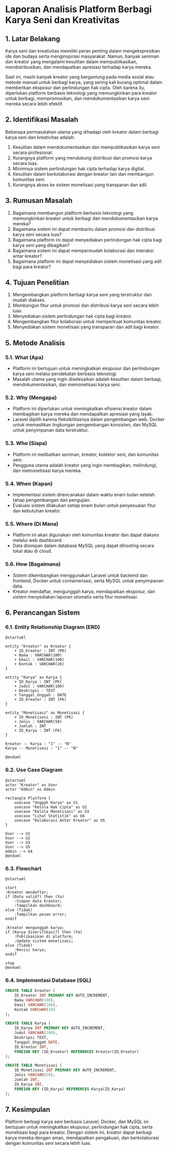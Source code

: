 # Laporan Analisis Platform Berbagi Karya Seni dan Kreativitas

## 1. Latar Belakang

Karya seni dan kreativitas memiliki peran penting dalam mengekspresikan ide dan budaya serta menginspirasi masyarakat. Namun, banyak seniman dan kreator yang mengalami kesulitan dalam mempublikasikan, mendistribusikan, dan mendapatkan apresiasi terhadap karya mereka.

Saat ini, masih banyak kreator yang bergantung pada media sosial atau metode manual untuk berbagi karya, yang sering kali kurang optimal dalam memberikan eksposur dan perlindungan hak cipta. Oleh karena itu, diperlukan platform berbasis teknologi yang memungkinkan para kreator untuk berbagi, mempromosikan, dan mendokumentasikan karya seni mereka secara lebih efektif.

## 2. Identifikasi Masalah

Beberapa permasalahan utama yang dihadapi oleh kreator dalam berbagi karya seni dan kreativitas adalah:

1. Kesulitan dalam mendokumentasikan dan mempublikasikan karya seni secara profesional.
2. Kurangnya platform yang mendukung distribusi dan promosi karya secara luas.
3. Minimnya sistem perlindungan hak cipta terhadap karya digital.
4. Kesulitan dalam berkolaborasi dengan kreator lain dan membangun komunitas seni.
5. Kurangnya akses ke sistem monetisasi yang transparan dan adil.

## 3. Rumusan Masalah

1. Bagaimana membangun platform berbasis teknologi yang memungkinkan kreator untuk berbagi dan mendokumentasikan karya mereka?
2. Bagaimana sistem ini dapat membantu dalam promosi dan distribusi karya seni secara luas?
3. Bagaimana platform ini dapat menyediakan perlindungan hak cipta bagi karya seni yang dibagikan?
4. Bagaimana sistem ini dapat mempermudah kolaborasi dan interaksi antar kreator?
5. Bagaimana platform ini dapat menyediakan sistem monetisasi yang adil bagi para kreator?

## 4. Tujuan Penelitian

1. Mengembangkan platform berbagi karya seni yang terstruktur dan mudah diakses.
2. Membangun fitur untuk promosi dan distribusi karya seni secara lebih luas.
3. Menyediakan sistem perlindungan hak cipta bagi kreator.
4. Mengembangkan fitur kolaborasi untuk memperkuat komunitas kreator.
5. Menyediakan sistem monetisasi yang transparan dan adil bagi kreator.

## 5. Metode Analisis

### 5.1. What (Apa)
- Platform ini bertujuan untuk meningkatkan eksposur dan perlindungan karya seni melalui pendekatan berbasis teknologi.
- Masalah utama yang ingin diselesaikan adalah kesulitan dalam berbagi, mendokumentasikan, dan memonetisasi karya seni.

### 5.2. Why (Mengapa)
- Platform ini diperlukan untuk meningkatkan efisiensi kreator dalam membagikan karya mereka dan mendapatkan apresiasi yang layak.
- Laravel dipilih karena fleksibilitasnya dalam pengembangan web, Docker untuk memastikan lingkungan pengembangan konsisten, dan MySQL untuk penyimpanan data terstruktur.

### 5.3. Who (Siapa)
- Platform ini melibatkan seniman, kreator, kolektor seni, dan komunitas seni.
- Pengguna utama adalah kreator yang ingin membagikan, melindungi, dan memonetisasi karya mereka.

### 5.4. When (Kapan)
- Implementasi sistem direncanakan dalam waktu enam bulan setelah tahap pengembangan dan pengujian.
- Evaluasi sistem dilakukan setiap enam bulan untuk penyesuaian fitur dan kebutuhan kreator.

### 5.5. Where (Di Mana)
- Platform ini akan digunakan oleh komunitas kreator dan dapat diakses melalui web dashboard.
- Data disimpan dalam database MySQL yang dapat dihosting secara lokal atau di cloud.

### 5.6. How (Bagaimana)
- Sistem dikembangkan menggunakan Laravel untuk backend dan frontend, Docker untuk containerisasi, serta MySQL untuk penyimpanan data.
- Kreator mendaftar, mengunggah karya, mendapatkan eksposur, dan sistem menyediakan laporan otomatis serta fitur monetisasi.

## 6. Perancangan Sistem

### 6.1. Entity Relationship Diagram (ERD)

```puml
@startuml

entity "Kreator" as Kreator {
    + ID_Kreator : INT (PK)
    + Nama : VARCHAR(100)
    + Email : VARCHAR(100)
    + Kontak : VARCHAR(20)
}

entity "Karya" as Karya {
    + ID_Karya : INT (PK)
    + Judul : VARCHAR(100)
    + Deskripsi : TEXT
    + Tanggal_Unggah : DATE
    + ID_Kreator : INT (FK)
}

entity "Monetisasi" as Monetisasi {
    + ID_Monetisasi : INT (PK)
    + Jenis : VARCHAR(50)
    + Jumlah : INT
    + ID_Karya : INT (FK)
}

Kreator -- Karya : "1" -- "N"
Karya -- Monetisasi : "1" -- "N"

@enduml
```

### 6.2. Use Case Diagram

```puml
@startuml
actor "Kreator" as User
actor "Admin" as Admin

rectangle Platform {
    usecase "Unggah Karya" as U1
    usecase "Kelola Hak Cipta" as U2
    usecase "Kelola Monetisasi" as U3
    usecase "Lihat Statistik" as U4
    usecase "Kolaborasi Antar Kreator" as U5
}

User --> U1
User --> U2
User --> U3
User --> U5
Admin --> U4
@enduml
```

### 6.3. Flowchart

```puml
@startuml

start
:Kreator mendaftar;
if (Data valid?) then (Ya)
    :Simpan data kreator;
    :Tampilkan dashboard;
else (Tidak)
    :Tampilkan pesan error;
endif

:Kreator mengunggah karya;
if (Karya diverifikasi?) then (Ya)
    :Publikasikan di platform;
    :Update sistem monetisasi;
else (Tidak)
    :Revisi karya;
endif

stop
@enduml
```

### 6.4. Implementasi Database (SQL)

```sql
CREATE TABLE Kreator (
    ID_Kreator INT PRIMARY KEY AUTO_INCREMENT,
    Nama VARCHAR(100),
    Email VARCHAR(100),
    Kontak VARCHAR(20)
);

CREATE TABLE Karya (
    ID_Karya INT PRIMARY KEY AUTO_INCREMENT,
    Judul VARCHAR(100),
    Deskripsi TEXT,
    Tanggal_Unggah DATE,
    ID_Kreator INT,
    FOREIGN KEY (ID_Kreator) REFERENCES Kreator(ID_Kreator)
);

CREATE TABLE Monetisasi (
    ID_Monetisasi INT PRIMARY KEY AUTO_INCREMENT,
    Jenis VARCHAR(50),
    Jumlah INT,
    ID_Karya INT,
    FOREIGN KEY (ID_Karya) REFERENCES Karya(ID_Karya)
);
```

## 7. Kesimpulan

Platform berbagi karya seni berbasis Laravel, Docker, dan MySQL ini bertujuan untuk meningkatkan eksposur, perlindungan hak cipta, serta monetisasi bagi para kreator. Dengan sistem ini, kreator dapat berbagi karya mereka dengan aman, mendapatkan pengakuan, dan berkolaborasi dengan komunitas seni secara lebih luas.
